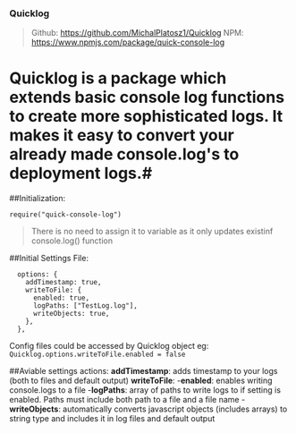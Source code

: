 ### Quicklog ###
> Github: <a href="https://github.com/MichalPlatosz1/Quicklog"> https://github.com/MichalPlatosz1/Quicklog </a>
> NPM: <a href="https://www.npmjs.com/package/quick-console-log"> https://www.npmjs.com/package/quick-console-log </a>

# Quicklog is a package which extends basic console log functions to create more sophisticated logs. It makes it easy to convert your already made console.log's to deployment logs.#

##Initialization:
```
require("quick-console-log")
```

>There is no need to assign it to variable as it only updates existinf console.log() function


##Initial Settings File:
```
  options: {
    addTimestamp: true,
    writeToFile: {
      enabled: true,
      logPaths: ["TestLog.log"],
      writeObjects: true,
    },
  },
```
Config files could be accessed by Quicklog object eg:
``` Quicklog.options.writeToFile.enabled = false ```

##Aviable settings actions:
**addTimestamp**: adds timestamp to your logs (both to files and default output)
**writeToFile**:
-**enabled**: enables writing console.logs to a file
-**logPaths**: array of paths to write logs to if setting is enabled. Paths must include both path to a file and a file name
-**writeObjects**: automatically converts javascript objects (includes arrays) to string type and includes it in log files and default output



